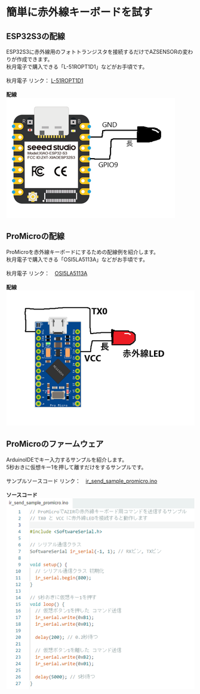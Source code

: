 # 簡単に赤外線キーボードを試す

## ESP32S3の配線
ESP32S3に赤外線用のフォトトランジスタを接続するだけでAZSENSORの変わりが作成できます。<br>
秋月電子で購入できる「L-51ROPT1D1」などがお手頃です。<br>
<br>
秋月電子 リンク： <a href="https://akizukidenshi.com/catalog/g/g104211/" target="_blank">L-51ROPT1D1</a><br>
<br>
<b>配線</b><br>
<img src="/images/azsensor.png">
<br>

## ProMicroの配線
ProMicroを赤外線キーボードにするための配線例を紹介します。<br>
秋月電子で購入できる「OSI5LA5113A」などがお手頃です。<br>
<br>
秋月電子 リンク：　<a href="https://akizukidenshi.com/catalog/g/g112612/" target="_blank">OSI5LA5113A</a><br>
<br>
<b>配線</b><br>
<img src="/images/promicro_send.png">
<br>

## ProMicroのファームウェア
ArduinoIDEでキー入力するサンプルを紹介します。<br>
5秒おきに仮想キー1を押して離すだけをするサンプルです。<br>
<br>
サンプルソースコード リンク：　<a href="/firmware/ir_send_sample_promicro/ir_send_sample_promicro.ino" target="_blank">ir_send_sample_promicro.ino</a><br>
<br>
<b>ソースコード</b><br>
<img src="/images/ir_send_sample.png">
<br>
